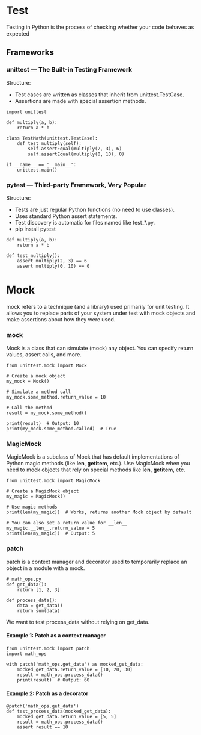 # Test
Testing in Python is the process of checking whether your code behaves as expected
## Frameworks
### unittest — The Built-in Testing Framework
Structure:
* Test cases are written as classes that inherit from unittest.TestCase.
* Assertions are made with special assertion methods.
```
import unittest

def multiply(a, b):
    return a * b

class TestMath(unittest.TestCase):
    def test_multiply(self):
        self.assertEqual(multiply(2, 3), 6)
        self.assertEqual(multiply(0, 10), 0)

if __name__ == '__main__':
    unittest.main()
```
### pytest — Third-party Framework, Very Popular
Structure:
* Tests are just regular Python functions (no need to use classes).
* Uses standard Python assert statements.
* Test discovery is automatic for files named like test_*.py.
* pip install pytest
```
def multiply(a, b):
    return a * b

def test_multiply():
    assert multiply(2, 3) == 6
    assert multiply(0, 10) == 0
```

# Mock
mock refers to a technique (and a library) used primarily for unit testing. It allows you to replace parts of your system under test with mock objects and make assertions about how they were used.
### mock
Mock is a class that can simulate (mock) any object. You can specify return values, assert calls, and more.
```
from unittest.mock import Mock

# Create a mock object
my_mock = Mock()

# Simulate a method call
my_mock.some_method.return_value = 10

# Call the method
result = my_mock.some_method()

print(result)  # Output: 10
print(my_mock.some_method.called)  # True
```
### MagicMock
MagicMock is a subclass of Mock that has default implementations of Python magic methods (like __len__, __getitem__, etc.).
Use MagicMock when you need to mock objects that rely on special methods like __len__, __getitem__, etc.
```
from unittest.mock import MagicMock

# Create a MagicMock object
my_magic = MagicMock()

# Use magic methods
print(len(my_magic))  # Works, returns another Mock object by default

# You can also set a return value for __len__
my_magic.__len__.return_value = 5
print(len(my_magic))  # Output: 5
```
### patch
patch is a context manager and decorator used to temporarily replace an object in a module with a mock.
```
# math_ops.py
def get_data():
    return [1, 2, 3]

def process_data():
    data = get_data()
    return sum(data)
```
We want to test process_data without relying on get_data.
#### Example 1: Patch as a context manager
```
from unittest.mock import patch
import math_ops

with patch('math_ops.get_data') as mocked_get_data:
    mocked_get_data.return_value = [10, 20, 30]
    result = math_ops.process_data()
    print(result)  # Output: 60
```
#### Example 2: Patch as a decorator
```
@patch('math_ops.get_data')
def test_process_data(mocked_get_data):
    mocked_get_data.return_value = [5, 5]
    result = math_ops.process_data()
    assert result == 10
```
